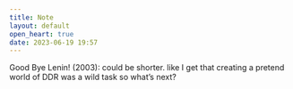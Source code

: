 ```yaml
---
title: Note
layout: default
open_heart: true
date: 2023-06-19 19:57
---
```


Good Bye Lenin! (2003): could be shorter. like I get that creating a pretend world of DDR was a wild task so what’s next?
